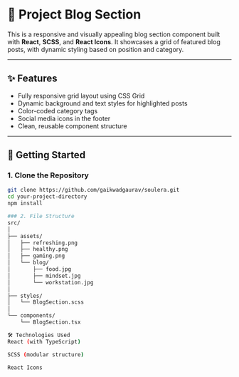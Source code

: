 # 📝 Project Blog Section

This is a responsive and visually appealing blog section component built with **React**, **SCSS**, and **React Icons**. It showcases a grid of featured blog posts, with dynamic styling based on position and category.

---

## ✨ Features

- Fully responsive grid layout using CSS Grid
- Dynamic background and text styles for highlighted posts
- Color-coded category tags
- Social media icons in the footer
- Clean, reusable component structure

---

## 🚀 Getting Started

### 1. Clone the Repository

```bash
git clone https://github.com/gaikwadgaurav/soulera.git
cd your-project-directory
npm install

### 2. File Structure
src/
│
├── assets/
│   ├── refreshing.png
│   ├── healthy.png
│   ├── gaming.png
│   └── blog/
│       ├── food.jpg
│       ├── mindset.jpg
│       └── workstation.jpg
│
├── styles/
│   └── BlogSection.scss
│
└── components/
    └── BlogSection.tsx

🛠 Technologies Used
React (with TypeScript)

SCSS (modular structure)

React Icons